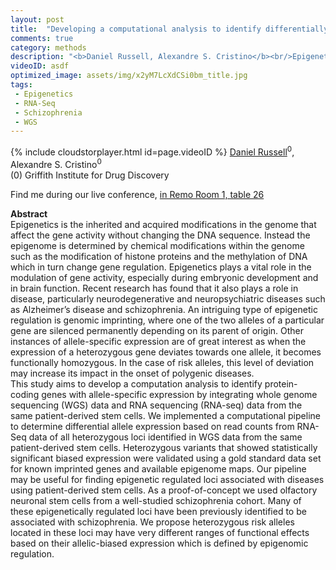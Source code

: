 ```yaml
---
layout: post
title:  "Developing a computational analysis to identify differentially allelic expressed loci in patient-derived stem cells"
comments: true
category: methods
description: "<b>Daniel Russell, Alexandre S. Cristino</b><br/>Epigenetics is the inherited and acquired modifica..."
videoID: asdf
optimized_image: assets/img/x2yM7LcXdCSi0bm_title.jpg
tags:
 - Epigenetics
 - RNA-Seq
 - Schizophrenia
 - WGS
---
```

{% include cloudstorplayer.html id=page.videoID %}
<u>Daniel Russell</u><sup>0</sup>, Alexandre S. Cristino<sup>0</sup><br/>
\(0\) Griffith Institute for Drug Discovery

Find me during our live conference, [in Remo Room 1, table 26](https://remo.co)

<b>Abstract</b><br/>
Epigenetics is the inherited and acquired modifications in the genome that affect the gene activity without changing the DNA sequence. Instead the epigenome is determined by chemical modifications within the genome such as the modification of histone proteins and the methylation of DNA which in turn change gene regulation. Epigenetics plays a vital role in the modulation of gene activity, especially during embryonic development and in brain function. Recent research has found that it also plays a role in disease, particularly neurodegenerative and neuropsychiatric diseases such as Alzheimer’s disease and schizophrenia. An intriguing type of epigenetic regulation is genomic imprinting, where one of the two alleles of a particular gene are silenced permanently depending on its parent of origin. Other instances of allele-specific expression are of great interest as when the expression of a heterozygous gene deviates towards one allele, it becomes functionally homozygous. In the case of risk alleles, this level of deviation may increase its impact in the onset of polygenic diseases. <br/>This study aims to develop a computation analysis to identify protein-coding genes with allele-specific expression by integrating whole genome sequencing \(WGS\) data and RNA sequencing \(RNA-seq\) data from the same patient-derived stem cells.  We implemented a computational pipeline to determine differential allele expression based on read counts from RNA-Seq data of all heterozygous loci identified in WGS data from the same patient-derived stem cells. Heterozygous variants that showed statistically significant biased expression were validated using a gold standard data set for known imprinted genes and available epigenome maps. Our pipeline may be useful for finding epigenetic regulated loci associated with diseases using patient-derived stem cells. As a proof-of-concept we used olfactory neuronal stem cells from a well-studied schizophrenia cohort. Many of these epigenetically regulated loci have been previously identified to be associated with schizophrenia. We propose heterozygous risk alleles located in these loci may have very different ranges of functional effects based on their allelic-biased expression which is defined by epigenomic regulation.
